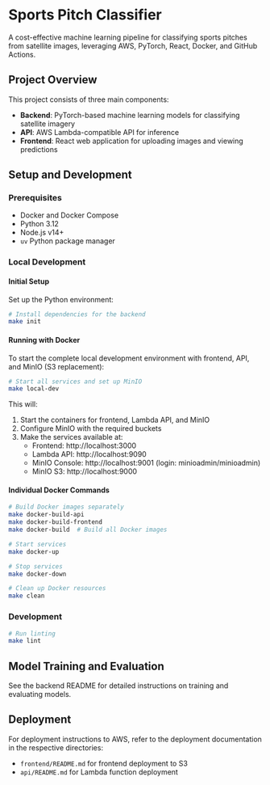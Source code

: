 # Sports Pitch Classifier

A cost-effective machine learning pipeline for classifying sports pitches from satellite images, leveraging AWS, PyTorch, React, Docker, and GitHub Actions.

## Project Overview

This project consists of three main components:
- **Backend**: PyTorch-based machine learning models for classifying satellite imagery
- **API**: AWS Lambda-compatible API for inference
- **Frontend**: React web application for uploading images and viewing predictions

## Setup and Development

### Prerequisites

- Docker and Docker Compose
- Python 3.12
- Node.js v14+
- `uv` Python package manager

### Local Development

#### Initial Setup

Set up the Python environment:

```bash
# Install dependencies for the backend
make init
```

#### Running with Docker

To start the complete local development environment with frontend, API, and MinIO (S3 replacement):

```bash
# Start all services and set up MinIO
make local-dev
```

This will:
1. Start the containers for frontend, Lambda API, and MinIO
2. Configure MinIO with the required buckets
3. Make the services available at:
   - Frontend: http://localhost:3000
   - Lambda API: http://localhost:9090
   - MinIO Console: http://localhost:9001 (login: minioadmin/minioadmin)
   - MinIO S3: http://localhost:9000

#### Individual Docker Commands

```bash
# Build Docker images separately
make docker-build-api
make docker-build-frontend
make docker-build  # Build all Docker images

# Start services
make docker-up

# Stop services
make docker-down

# Clean up Docker resources
make clean
```

### Development

```bash
# Run linting
make lint
```

## Model Training and Evaluation

See the backend README for detailed instructions on training and evaluating models.

## Deployment

For deployment instructions to AWS, refer to the deployment documentation in the respective directories:
- `frontend/README.md` for frontend deployment to S3
- `api/README.md` for Lambda function deployment
